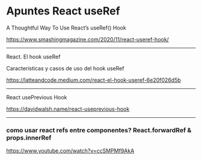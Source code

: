 # Apuntes React useRef

A Thoughtful Way To Use React’s useRef() Hook

https://www.smashingmagazine.com/2020/11/react-useref-hook/

___

React. El hook useRef

Características y casos de uso del hook useRef

https://latteandcode.medium.com/react-el-hook-useref-6e20f026d5b

___

React usePrevious Hook

https://davidwalsh.name/react-useprevious-hook

___

### como usar react refs entre componentes? React.forwardRef & props.innerRef

https://www.youtube.com/watch?v=ccSMPMf9AkA